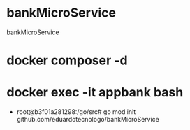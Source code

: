 # bankMicroService
bankMicroService

# docker composer -d
# docker exec -it appbank bash
- root@b3f01a281298:/go/src# go mod init github.com/eduardotecnologo/bankMicroService